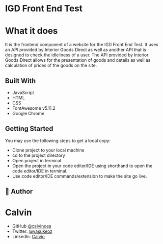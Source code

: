 # IGD Front End Test



# What it does

It is the frontend component of a website for the IGD Front End Test. It uses an API provided by Interior Goods Direct as well as another API that is designed to check the idleliness of a user. The API provided by Interior Goods Direct allows for the presentation of goods and details as well as calculation of prices of the goods on the site.

## Built With

- JavaScript
- HTML
- CSS
- FontAwesome v5.11.2
- Google Chrome



## Getting Started
You may use the following steps to get a local copy:

- Clone project to your local machine
- cd to the project directory
- Open project in terminal
- Open the project in your code editor/IDE using shorthand to open the code editor/IDE in terminal.
- Use code editor/IDE commands/extension to make the site go live.


## 👤 Author

# Calvin
- GitHub [@calvinoea](https://github.com/calvinoea/)
- Twitter: [@yasukeoz](https://twitter.com/yasukeoz)
- LinkedIn: [Calvin](https://www.linkedin.com/in/calvin-ebun-amu-9b200017a/)

